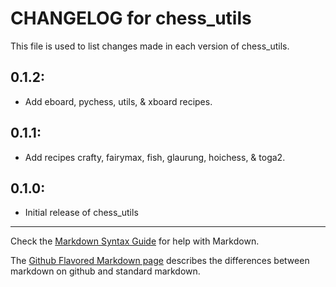 # CHANGELOG for chess_utils

This file is used to list changes made in each version of chess_utils.

## 0.1.2:

* Add eboard, pychess, utils, & xboard recipes.

## 0.1.1:

* Add recipes crafty, fairymax, fish, glaurung, hoichess, & toga2.

## 0.1.0:

* Initial release of chess_utils

- - -
Check the [Markdown Syntax Guide](http://daringfireball.net/projects/markdown/syntax) for help with Markdown.

The [Github Flavored Markdown page](http://github.github.com/github-flavored-markdown/) describes the differences between markdown on github and standard markdown.
